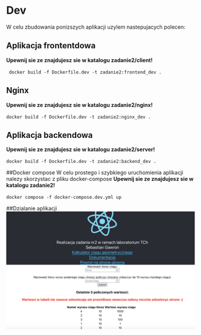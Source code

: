 # Dev

W celu zbudowania ponizszych aplikacji uzylem nastepujacych polecen:

## Aplikacja frontentdowa
**Upewnij sie ze znajdujesz sie w katalogu zadanie2/client!**

`` 
docker build -f Dockerfile.dev -t zadanie2:frontend_dev .
``

## Nginx
**Upewnij sie ze znajdujesz sie w katalogu zadanie2/nginx!**

``
docker build -f Dockerfile.dev -t zadanie2:nginx_dev .
``

## Aplikacja backendowa
**Upewnij sie ze znajdujesz sie w katalogu zadanie2/server!**

``
docker build -f Dockerfile.dev -t zadanie2:backend_dev .
``

##Docker compose
W celu prostego i szybkiego uruchomienia aplikacji nalezy skorzystac z pliku docker-compose
**Upewnij sie ze znajdujesz sie w katalogu zadanie2!**

``
docker compose -f docker-compose.dev.yml up
``

##Dzialanie aplikacji
![app in work](working_app.png)